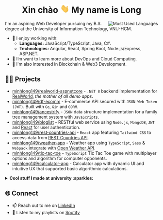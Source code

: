 <h1 align="center">Xin chào <img src="./assets/waving.gif" width="30px" alt="waving"> My name is Long</h1>

<img src="https://github-readme-stats.vercel.app/api/top-langs/?username=minhlong149&theme=github_dark_dimmed&hide_border=true&langs_count=10&layout=compact&size_weight=0.5&count_weight=0.5" alt="Most Used Languages" align="right"/>

I'm an aspiring Web Developer pursuing my B.S. degree at the University of Information Technology, VNU-HCM.

- :telescope: I enjoy working with:
  - **Languages:** JavaScript/TypeScript, Java, C#.
  - **Technologies:** Angular, React, Spring Boot, Node.js/Express, ASP.NET.
- :seedling: I’m want to learn more about DevOps and Cloud Computing.
- :eyes: I'm also interested in Blockchain & Web3 Development.

## :man_technologist: Projects

- [minhlong149/realworld-aspnetcore](https://github.com/minhlong149/realworld-aspnetcore) - `.NET 8` backend implementation for [RealWorld](https://realworld-docs.netlify.app/), *the mother of all demo apps*.
- [minhlong149/df-ecomm](https://github.com/minhlong149/df-ecomm) - E-commerce API secured with `JSON Web Token (JWT)`. Built with `Go`, `Gin` and `GORM`.
- [minhlong149/ancestrify](https://github.com/minhlong149/ancestrify) - `JSON` data structure implementation for a family tree management system with `JavaScripts`.
- [minhlong149/bloglist](https://github.com/minhlong149/bloglist) - RESTful web service using `Node.js`, `MongoDB`, `JWT` and [React](https://github.com/minhlong149/bloglist-frontend) for user authentication.
- [minhlong149/rest-countries-api](https://github.com/minhlong149/rest-countries-api) - `React` app featuring `Tailwind CSS` to access data from [REST Countries API](https://restcountries.com/).
- [minhlong149/weather-app](https://github.com/minhlong149/weather-app) - Weather app using `TypeScript`, `Sass` & `Webpack` integrate with [Open Weather API](https://openweathermap.org/api).
- [minhlong149/tic-tac-toe](https://github.com/minhlong149/tic-tac-toe) - `TypeScript` Tic Tac Toe game with multiplayer options and algorithm for computer opponents.
- [minhlong149/calculator-app](https://github.com/minhlong149/calculator-app) - Calculator app with dynamic UI and intuitive UX that supported basic algorithmic calculations.

<details>
    <summary><strong>Cool stuff I made at university :sparkles:</strong></summary>
    <ul>
      <li><a href="https://github.com/minhlong149/rhythmic-retrieval">minhlong149/rhythmic-retrieval</a> - Created a client-side application that uses the <a href="https://developer.spotify.com/">Spotify Web API</a> to get music audio features.</li>
      <li><a href="https://github.com/minhlong149/tindin-server">minhlong149/tindin-server</a> - Developed a job portal app with a personalized jobs recommendations system in team of 4,  using <code>Spring Boot</code>, <code>PostgreSQL</code> & <code>Docker</code>. View the front-end app built with <code>React</code> & <code>MUI</code> at <a href="https://github.com/minhlong149/tindin-client">minhlong149/tindin-client</a>.</li>
      <li><a href="https://github.com/minhlong149/social-media-client">minhlong149/social-media-client</a> - Worked in team of 7 to deliver a <code>MERN</code>-stack social media app, added real-time notifications with <code>Socket.io</code>, stored and retrieved user-uploaded images to <code>AWS S3</code>. Checkout <a href="https://github.com/minhlong149/social-media-server">minhlong149/social-media-server</a> for more.</li>
      <li><a href="https://github.com/minhlong149/auth-blog-client">minhlong149/auth-blog-client</a> - Illustrated how <code>JWT</code> is used in web apps for a <i>User Authentication Seminar</i>. Built with <code>React</code>, <code>Tailwind CSS</code> and <code>Vite</code>. The code that generates and validates the tokens can be found at <a href="https://github.com/Norman-Tran/JWT_authen/tree/master">norman-tran/jwt_authen</a>.</li>
      <li><a href="https://github.com/minhlong149/timetable-app">minhlong149/timetable-app</a> - Coordinated a 3-member team to build a <code>Xamarin</code> cross-platform mobile app to help students manage their class schedules and assignments. Used <code>ASP.NET Web APIs</code> integrated with <code>SQL Server</code> for <a href="https://github.com/minhlong149/timetable-api">data storage</a>.</li>
      <li><a href="https://github.com/minhlong149/wordle">minhlong149/wordle</a> - Collaborated with a team of seven to clone a <a href="https://www.nytimes.com/games/wordle/index.html">Wordle</a> game using CSS & JavaScript.</li>
      <li><a href="https://github.com/minhlong149/fetch-api">minhlong149/fetch-api</a> - Demonstrated how Fetch API works with <a href="https://imgflip.com/api">Imgflip API</a> for an <i>Asynchronous JavaScript Seminar</i>.</li>
      <li><a href="https://github.com/minhlong149/DangKyHocPhan">minhlong149/DangKyHocPhan</a> - Collaborated with a group of five in 12 weeks to compile detailed design specs and develop <code>WinForms C#</code> application to help students manage their course registration & tuition fees. Used <code>SQL Server</code> for data storage.</li>
    </ul>
</details>

## :globe_with_meridians: Connect

- :mailbox: Reach out to me on [LinkedIn](https://linkedin.com/in/longndm)
- :musical_note: Listen to my playlists on [Spotify](https://open.spotify.com/user/ryanpax)
